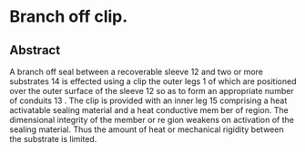 # Branch off clip.

## Abstract
A branch off seal between a recoverable sleeve 12 and two or more substrates 14 is effected using a clip the outer legs 1 of which are positioned over the outer surface of the sleeve 12 so as to form an appropriate number of conduits 13 . The clip is provided with an inner leg 15 comprising a heat activatable sealing material and a heat conductive mem ber of region. The dimensional integrity of the member or re gion weakens on activation of the sealing material. Thus the amount of heat or mechanical rigidity between the substrate is limited.